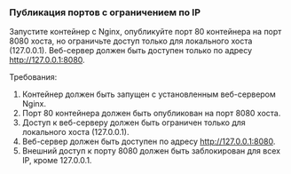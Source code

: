 
### Публикация портов с ограничением по IP

Запустите контейнер с Nginx, опубликуйте порт 80 контейнера на порт 8080 хоста, но ограничьте доступ только для локального хоста (127.0.0.1). Веб-сервер должен быть доступен только по адресу http://127.0.0.1:8080.

Требования:
1. Контейнер должен быть запущен с установленным веб-сервером Nginx. 
2. Порт 80 контейнера должен быть опубликован на порт 8080 хоста. 
3. Доступ к веб-серверу должен быть ограничен только для локального хоста (127.0.0.1). 
4. Веб-сервер должен быть доступен по адресу http://127.0.0.1:8080. 
5. Внешний доступ к порту 8080 должен быть заблокирован для всех IP, кроме 127.0.0.1.